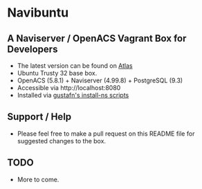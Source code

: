 # Navibuntu
## A Naviserver / OpenACS Vagrant Box for Developers
* The latest version can be found on [Atlas](https://atlas.hashicorp.com/alexinslc/boxes/navibuntu)
* Ubuntu Trusty 32 base box.
* OpenACS (5.8.1) + Naviserver (4.99.8) + PostgreSQL (9.3)
* Accessible via http://localhost:8080
* Installed via [gustafn's install-ns scripts](https://github.com/gustafn/install-ns)

## Support / Help
* Please feel free to make a pull request on this README file for suggested changes to the box. 

## TODO 
* More to come. 
